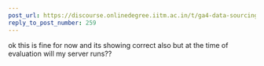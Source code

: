 ```yaml
---
post_url: https://discourse.onlinedegree.iitm.ac.in/t/ga4-data-sourcing-discussion-thread-tds-jan-2025/165959/260
reply_to_post_number: 259
---
```

ok this is fine for now and its showing correct also but at the time of evaluation will my server runs??
